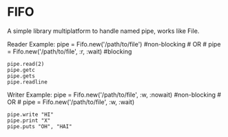 FIFO
====

A simple library multiplatform to handle named pipe, works like File.

Reader Example:
    pipe = Fifo.new('/path/to/file') #non-blocking
    # OR
    # pipe = Fifo.new('/path/to/file', :r, :wait) #blocking

    pipe.read(2)
    pipe.getc
    pipe.gets
    pipe.readline

Writer Example:
    pipe = Fifo.new('/path/to/file', :w, :nowait) #non-blocking
    # OR
    # pipe = Fifo.new('/path/to/file', :w, :wait)

    pipe.write "HI"
    pipe.print "X"
    pipe.puts "OH", "HAI"
